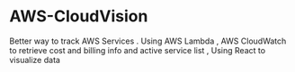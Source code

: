 # AWS-CloudVision
Better way to track AWS Services . Using AWS Lambda , AWS CloudWatch to retrieve cost and billing info and active service list , Using React to visualize data 
